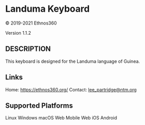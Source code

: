 Landuma Keyboard
=======================

© 2019-2021 Ethnos360

Version 1.1.2

DESCRIPTION
-------------------
This keyboard is designed for the Landuma language of Guinea.

Links
-------------------
Home: https://ethnos360.org/
Contact: lee_partridge@ntm.org

Supported Platforms
-------------------
Linux
Windows
macOS
Web
Mobile Web
iOS
Android
